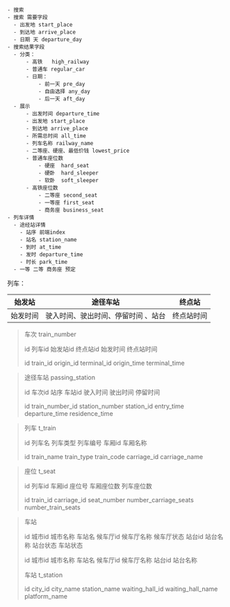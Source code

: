    - 搜索 
    - 搜索 需要字段
      - 出发地 start_place
      - 到达地 arrive_place
      - 日期 天 departure_day
    - 搜索结果字段
      - 分类：
          - 高铁   high_railway
          - 普通车 regular_car
          - 日期：
              - 前一天 pre_day
              - 自由选择 any_day
              - 后一天 aft_day
      - 展示
          - 出发时间 departure_time
          - 出发地 start_place
          - 到达地 arrive_place
          - 所需总时间 all_time
          - 列车名称 railway_name
          - 二等座、硬座、最低价钱 lowest_price
          - 普通车座位数
              - 硬座  hard_seat
              - 硬卧  hard_sleeper
              - 软卧  soft_sleeper
          - 高铁座位数
              - 二等座 second_seat
              - 一等座 first_seat
              - 商务座 business_seat
    - 列车详情
      - 途经站详情
        - 站序 前端index
        - 站名 station_name
        - 到时 at_time
        - 发时 departure_time
        - 时长 park_time
      - 一等 二等 商务座 预定

列车：

| 始发站  | 途径车站               | 终点站   |
|------|--------------------|-------|
| 始发时间 | 驶入时间、驶出时间、停留时间 、站台 | 终点站时间 |

> 车次 train_number
>
> id 列车id 始发站id 终点站id 始发时间 终点站时间 
>
> id train_id origin_id terminal_id origin_time terminal_time  

> 途径车站 passing_station
>
> id 车次id 站序 车站id 驶入时间 驶出时间 停留时间
>
> id train_number_id station_number station_id entry_time departure_time residence_time

> 列车 t_train
> 
> id 列车名 列车类型 列车编号 车厢id 车厢名称
> 
> id train_name train_type train_code carriage_id carriage_name

> 座位 t_seat
> 
> id 列车id 车厢id 座位号 车厢座位数 列车座位数 
>
> id train_id carriage_id seat_number  number_carriage_seats number_train_seats

> 车站
>
> id 城市id 城市名称 车站名  候车厅id 候车厅名称 候车厅状态 站台id 站台名称   站台状态 车站状态
>
> id 城市id 城市名称 车站名  候车厅id 候车厅名称  站台id 站台名称
>
> 车站 t_station
>
> id city_id city_name station_name waiting_hall_id waiting_hall_name platform_name




























